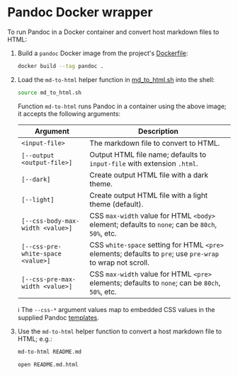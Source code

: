 # Pandoc Docker wrapper

To run Pandoc in a Docker container and convert host markdown files to HTML:

1. Build a `pandoc` Docker image from the project's [Dockerfile](Dockerfile):

    ```bash
    docker build --tag pandoc .
    ```
   
2. Load the `md-to-html` helper function in [md_to_html.sh](md_to_html.sh) into the shell:

    ```bash
    source md_to_html.sh
    ```

    Function `md-to-html` runs Pandoc in a container using the above image; it accepts the following arguments:
 
    | Argument                          | Description                                                                                                |
    |-----------------------------------|------------------------------------------------------------------------------------------------------------|
    | `<input-file>`                    | The markdown file to convert to HTML.                                                                      |
    | `[--output <output-file>]`        | Output HTML file name; defaults to `input-file` with extension `.html`.                                    |
    | `[--dark]`                        | Create output HTML file with a dark theme.                                                                 |
    | `[--light]`                       | Create output HTML file with a light theme (default).                                                      |
    | `[--css-body-max-width <value>]`  | CSS `max-width` value for HTML `<body>` element; defaults to `none`; can be `80ch`, `50%`, etc.            |
    | `[--css-pre-white-space <value>]` | CSS `white-space` setting for HTML `<pre>` elements; defaults to `pre`; use `pre-wrap` to wrap not scroll. |
    | `[--css-pre-max-width <value>]`   | CSS `max-width` value for HTML `<pre>` elements; defaults to `none`; can be `80ch`, `50%`, etc.            |
 
    ℹ️ The `--css-*` argument values map to embedded CSS values in the supplied Pandoc [templates](templates).
 
3. Use the `md-to-html` helper function to convert a host markdown file to HTML; e.g.:

    ```bash
    md-to-html README.md
    ```
    
    ```bash
    open README.md.html
    ```
